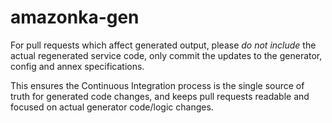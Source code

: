 # amazonka-gen

For pull requests which affect generated output, please _do not include_ the
actual regenerated service code, only commit the updates to the generator,
config and annex specifications.

This ensures the Continuous Integration process is the single source of truth
for generated code changes, and keeps pull requests readable and focused on
actual generator code/logic changes.
